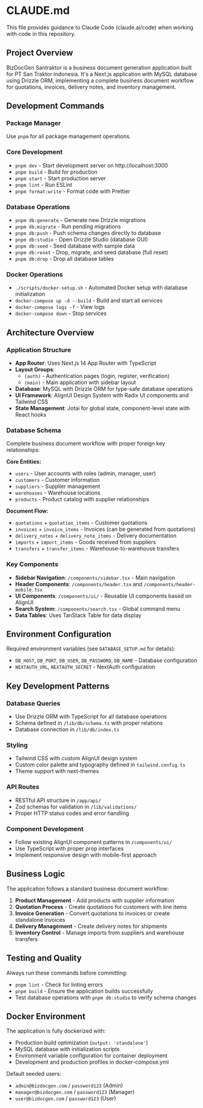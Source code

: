 # CLAUDE.md

This file provides guidance to Claude Code (claude.ai/code) when working with code in this repository.

## Project Overview

BizDocGen Santraktor is a business document generation application built for PT San Traktor Indonesia. It's a Next.js application with MySQL database using Drizzle ORM, implementing a complete business document workflow for quotations, invoices, delivery notes, and inventory management.

## Development Commands

### Package Manager

Use `pnpm` for all package management operations.

### Core Development

- `pnpm dev` - Start development server on http://localhost:3000
- `pnpm build` - Build for production
- `pnpm start` - Start production server
- `pnpm lint` - Run ESLint
- `pnpm format:write` - Format code with Prettier

### Database Operations

- `pnpm db:generate` - Generate new Drizzle migrations
- `pnpm db:migrate` - Run pending migrations
- `pnpm db:push` - Push schema changes directly to database
- `pnpm db:studio` - Open Drizzle Studio (database GUI)
- `pnpm db:seed` - Seed database with sample data
- `pnpm db:reset` - Drop, migrate, and seed database (full reset)
- `pnpm db:drop` - Drop all database tables

### Docker Operations

- `./scripts/docker-setup.sh` - Automated Docker setup with database initialization
- `docker-compose up -d --build` - Build and start all services
- `docker-compose logs -f` - View logs
- `docker-compose down` - Stop services

## Architecture Overview

### Application Structure

- **App Router**: Uses Next.js 14 App Router with TypeScript
- **Layout Groups**:
  - `(auth)` - Authentication pages (login, register, verification)
  - `(main)` - Main application with sidebar layout
- **Database**: MySQL with Drizzle ORM for type-safe database operations
- **UI Framework**: AlignUI Design System with Radix UI components and Tailwind CSS
- **State Management**: Jotai for global state, component-level state with React hooks

### Database Schema

Complete business document workflow with proper foreign key relationships:

**Core Entities:**

- `users` - User accounts with roles (admin, manager, user)
- `customers` - Customer information
- `suppliers` - Supplier management
- `warehouses` - Warehouse locations
- `products` - Product catalog with supplier relationships

**Document Flow:**

- `quotations` + `quotation_items` - Customer quotations
- `invoices` + `invoice_items` - Invoices (can be generated from quotations)
- `delivery_notes` + `delivery_note_items` - Delivery documentation
- `imports` + `import_items` - Goods received from suppliers
- `transfers` + `transfer_items` - Warehouse-to-warehouse transfers

### Key Components

- **Sidebar Navigation**: `/components/sidebar.tsx` - Main navigation
- **Header Components**: `/components/header.tsx` and `/components/header-mobile.tsx`
- **UI Components**: `/components/ui/` - Reusable UI components based on AlignUI
- **Search System**: `/components/search.tsx` - Global command menu
- **Data Tables**: Uses TanStack Table for data display

## Environment Configuration

Required environment variables (see `DATABASE_SETUP.md` for details):

- `DB_HOST`, `DB_PORT`, `DB_USER`, `DB_PASSWORD`, `DB_NAME` - Database configuration
- `NEXTAUTH_URL`, `NEXTAUTH_SECRET` - NextAuth configuration

## Key Development Patterns

### Database Queries

- Use Drizzle ORM with TypeScript for all database operations
- Schema defined in `/lib/db/schema.ts` with proper relations
- Database connection in `/lib/db/index.ts`

### Styling

- Tailwind CSS with custom AlignUI design system
- Custom color palette and typography defined in `tailwind.config.ts`
- Theme support with next-themes

### API Routes

- RESTful API structure in `/app/api/`
- Zod schemas for validation in `/lib/validations/`
- Proper HTTP status codes and error handling

### Component Development

- Follow existing AlignUI component patterns in `/components/ui/`
- Use TypeScript with proper prop interfaces
- Implement responsive design with mobile-first approach

## Business Logic

The application follows a standard business document workflow:

1. **Product Management** - Add products with supplier information
2. **Quotation Process** - Create quotations for customers with line items
3. **Invoice Generation** - Convert quotations to invoices or create standalone invoices
4. **Delivery Management** - Create delivery notes for shipments
5. **Inventory Control** - Manage imports from suppliers and warehouse transfers

## Testing and Quality

Always run these commands before committing:

- `pnpm lint` - Check for linting errors
- `pnpm build` - Ensure the application builds successfully
- Test database operations with `pnpm db:studio` to verify schema changes

## Docker Environment

The application is fully dockerized with:

- Production build optimization (`output: 'standalone'`)
- MySQL database with initialization scripts
- Environment variable configuration for container deployment
- Development and production profiles in docker-compose.yml

Default seeded users:

- `admin@bizdocgen.com` / `password123` (Admin)
- `manager@bizdocgen.com` / `password123` (Manager)
- `user@bizdocgen.com` / `password123` (User)

